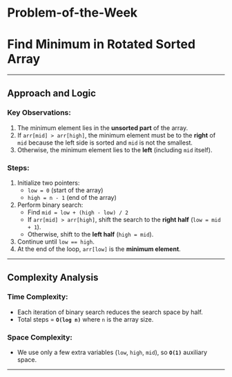 # Problem-of-the-Week
# Find Minimum in Rotated Sorted Array

---

## **Approach and Logic**

### **Key Observations:**
1. The minimum element lies in the **unsorted part** of the array.
2. If `arr[mid] > arr[high]`, the minimum element must be to the **right** of `mid` because the left side is sorted and `mid` is not the smallest.
3. Otherwise, the minimum element lies to the **left** (including `mid` itself).

### **Steps:**
1. Initialize two pointers:  
   - `low = 0` (start of the array)  
   - `high = n - 1` (end of the array)
2. Perform binary search:
   - Find `mid = low + (high - low) / 2`
   - If `arr[mid] > arr[high]`, shift the search to the **right half** (`low = mid + 1`).
   - Otherwise, shift to the **left half** (`high = mid`).
3. Continue until `low == high`.
4. At the end of the loop, `arr[low]` is the **minimum element**.

---

## **Complexity Analysis**

### **Time Complexity:**  
- Each iteration of binary search reduces the search space by half.
- Total steps = **`O(log n)`** where `n` is the array size.

### **Space Complexity:**  
- We use only a few extra variables (`low`, `high`, `mid`), so **`O(1)`** auxiliary space.

---

